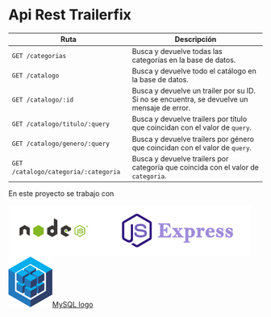 # Api Rest Trailerfix




| Ruta                                    | Descripción                                                                                    |
|-----------------------------------------|------------------------------------------------------------------------------------------------|
| `GET /categorias`                       | Busca y devuelve todas las categorías en la base de datos.                                    |
| `GET /catalogo`                         | Busca y devuelve todo el catálogo en la base de datos.                        |
| `GET /catalogo/:id`                     | Busca y devuelve un trailer por su ID. Si no se encuentra, se devuelve un mensaje de error.  |
| `GET /catalogo/titulo/:query`           | Busca y devuelve trailers por título que coincidan con el valor de `query`.                   |
| `GET /catalogo/genero/:query`           | Busca y devuelve trailers por género que coincidan con el valor de `query`.                    |
| `GET /catalogo/categoria/:categoria`    | Busca y devuelve trailers por categoría que coincida con el valor de `categoria`.             |

En este proyecto se trabajo con

![Node js logo](./src/img/nodejs.png)![Express js logo](./src/img/expressjs.png)![Sequelize logo](./src/img/sequelize.png)[MySQL logo](./src/img/mysql.png)

